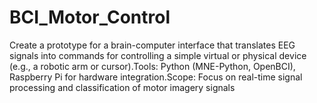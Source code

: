 # BCI_Motor_Control
Create a prototype for a brain-computer interface that translates EEG signals into commands for controlling a simple virtual or physical device (e.g., a robotic arm or cursor).Tools: Python (MNE-Python, OpenBCI), Raspberry Pi for hardware integration.Scope: Focus on real-time signal processing and classification of motor imagery signals
